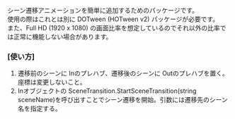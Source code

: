 シーン遷移アニメーションを簡単に追加するためのパッケージです。<br>
使用の際はこれとは別に DOTween (HOTween v2) パッケージが必要です。<br>
また、Full HD (1920 x 1080) の画面比率を想定しているのでそれ以外の比率では正常に機能しない場合があります。

<h3>[使い方]</h3>
<ol>
  <li>
    遷移前のシーンに Inのプレハブ、遷移後のシーンに Outのプレハブを置く。座標は変更しないこと。
  </li>
  <li>
    Inオブジェクトの SceneTransition.StartSceneTransition(string sceneName)を呼び出すことでシーン遷移を開始。引数には遷移先のシーン名を指定する。
  </li>
</ol>
